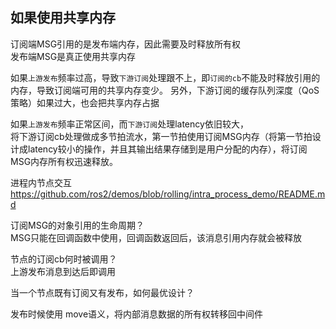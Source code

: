 ## 如果使用共享内存      

订阅端MSG引用的是发布端内存，因此需要及时释放所有权          
发布端MSG是真正使用共享内存      

如果`上游发布`频率过高，导致`下游订阅`处理跟不上，即`订阅的cb`不能及时释放引用的内存，导致订阅端可用的共享内存变少。 
另外，下游订阅的缓存队列深度（QoS策略）如果过大，也会把共享内存占据      

如果`上游发布`频率正常区间，而`下游订阅`处理latency依旧较大，    
将下游订阅cb处理做成多节拍流水，第一节拍使用订阅MSG内存（将第一节拍设计成latency较小的操作，并且其输出结果存储到是用户分配的内存），将订阅MSG内存所有权迅速释放。  

进程内节点交互 https://github.com/ros2/demos/blob/rolling/intra_process_demo/README.md


订阅MSG的对象引用的生命周期？    
MSG只能在回调函数中使用，回调函数返回后，该消息引用内存就会被释放    

节点的订阅cb何时被调用？  
上游发布消息到达后即调用         

当一个节点既有订阅又有发布，如何最优设计？       

发布时候使用 move语义，将内部消息数据的所有权转移回中间件   
